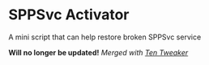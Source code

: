 # SPPSvc Activator
A mini script that can help restore broken SPPSvc service

**Will no longer be updated!**
*Merged with [Ten Tweaker](https://github.com/MikronT/TenTweaker "Ten Tweaker Repository")*
